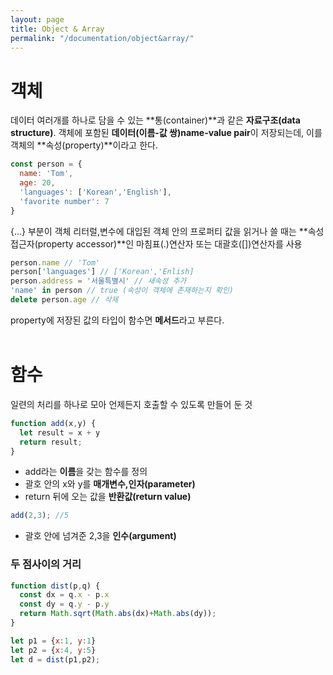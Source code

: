 ```yaml
---
layout: page
title: Object & Array 
permalink: "/documentation/object&array/"
---
```


# 객체
데이터 여러개를 하나로 담을 수 있는 **통(container)**과 같은 **자료구조(data structure)**. 객체에 포함된 **데이터(이름-값 쌍)name-value pair**이 저장되는데, 이를 객체의 **속성(property)**이라고 한다.

```js
const person = {
  name: 'Tom',
  age: 20,
  'languages': ['Korean','English'],
  'favorite number': 7
}
```
{...} 부분이 객체 리터럴,변수에 대입된 객체 안의 프로퍼티 값을 읽거나 쓸 때는 **속성접근자(property accessor)**인 마침표(.)연산자 또는 대괄호([])연산자를 사용

```js
person.name // 'Tom'
person['languages'] // ['Korean','Enlish]
person.address = '서울특별시' // 새속성 추가
'name' in person // true (속성이 객체에 존재하는지 확인)
delete person.age // 삭제
```
property에 저장된 값의 타입이 함수면 **메서드**라고 부른다.
<br><br>
# 함수
일련의 처리를 하나로 모아 언제든지 호출할 수 있도록 만들어 둔 것

```js
function add(x,y) {
  let result = x + y
  return result;
}
```
- add라는 **이름**을 갖는 함수를 정의
- 괄호 안의 x와 y를 **매개변수,인자(parameter)**
- return 뒤에 오는 값을 **반환값(return value)**

```js
add(2,3); //5
```
- 괄호 안에 넘겨준 2,3을 **인수(argument)** <br>


### 두 점사이의 거리
```js
function dist(p,q) {
  const dx = q.x - p.x
  const dy = q.y - p.y
  return Math.sqrt(Math.abs(dx)+Math.abs(dy));
}

let p1 = {x:1, y:1}
let p2 = {x:4, y:5}
let d = dist(p1,p2);
```

